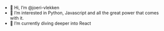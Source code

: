- 👋 Hi, I’m @joeri-vlekken
- 👀 I’m interested in Python, Javascript and all the great power that comes with it.
- 🌱 I’m currently diving deeper into React
